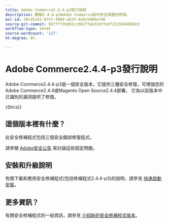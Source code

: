 ```yaml
---
title: Adobe Commerce2.4.4-p3發行說明
description: 瞭解2.4.4-p3Adobe Commerce版中安全問題的修復。
exl-id: 38cd5242-8747-4909-abf0-4e9c5900af48
source-git-commit: 95ffff39d82cc9027fa633dffedf15193040802d
workflow-type: tm+mt
source-wordcount: '127'
ht-degree: 0%

---
```


# Adobe Commerce2.4.4-p3發行說明

Adobe Commerce2.4.4-p3是一個安全版本，它提供三種安全修復，可增強您的Adobe Commerce2.4.4或Magento Open Source2.4.4部署。 它為以前版本中已識別的漏洞提供了修復。

{{bics}}

## 這個版本裡有什麼？

此安全修補程式包括三個安全錯誤修復程式。

請參閱 [Adobe安全公告](https://helpx.adobe.com/security/products/magento/apsb23-17.html) 來討論這些固定問題。

## 安裝和升級說明

有關下載和應用安全修補程式(包括修補程式2.4.4-p3)的說明，請參見 [快速啟動安裝](../../../installation/composer.md)。

## 更多資訊？

有關安全修補程式的一般資訊，請參見 [介紹新的安全修補程式版本](https://community.magento.com/t5/Magento-DevBlog/Introducing-the-New-Security-Patch-Release/ba-p/141287)。
